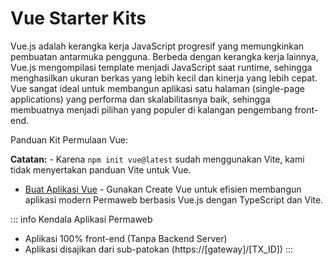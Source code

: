 # Vue Starter Kits

Vue.js adalah kerangka kerja JavaScript progresif yang memungkinkan pembuatan antarmuka pengguna. Berbeda dengan kerangka kerja lainnya, Vue.js mengompilasi template menjadi JavaScript saat runtime, sehingga menghasilkan ukuran berkas yang lebih kecil dan kinerja yang lebih cepat. Vue sangat ideal untuk membangun aplikasi satu halaman (single-page applications) yang performa dan skalabilitasnya baik, sehingga membuatnya menjadi pilihan yang populer di kalangan pengembang front-end.

Panduan Kit Permulaan Vue:

**Catatan:** - Karena `npm init vue@latest` sudah menggunakan Vite, kami tidak menyertakan panduan Vite untuk Vue.

- [Buat Aplikasi Vue](./create-vue.md) - Gunakan Create Vue untuk efisien membangun aplikasi modern Permaweb berbasis Vue.js dengan TypeScript dan Vite.

::: info Kendala Aplikasi Permaweb

- Aplikasi 100% front-end (Tanpa Backend Server)
- Aplikasi disajikan dari sub-patokan (https://[gateway]/[TX_ID])
  :::